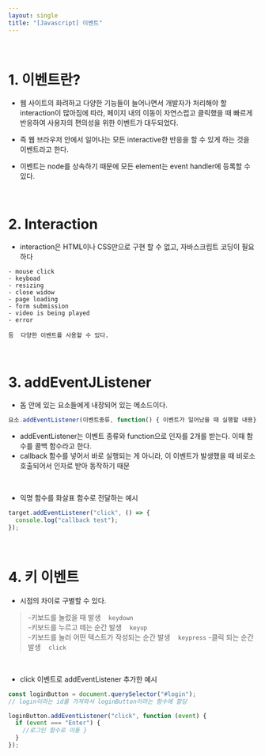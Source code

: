 ```yaml
---
layout: single
title: "[Javascript] 이벤트"
---
```


<br>

# 1. 이벤트란?

- 웹 사이트의 화려하고 다양한 기능들이 늘어나면서 개발자가 처리해야 할 interaction이 많아짐에 따라, 페이지 내의 이동이 자연스럽고 클릭했을 때 빠르게 반응하여 사용자의 편의성을 위한 이벤트가 대두되었다.

- 즉 웹 브라우저 안에서 일어나는 모든 interactive한 반응을 할 수 있게 하는 것을 이벤트라고 한다.

- 이벤트는 node를 상속하기 때문에 모든 element는 event handler에 등록할 수 있다.

<br>

# 2. Interaction

- interaction은 HTML이나 CSS만으로 구현 할 수 없고, 자바스크립트 코딩이 필요하다

```
- mouse click
- keyboad
- resizing
- close widow
- page loading
- form submission
- video is being played
- error

등  다양한 이벤트를 사용할 수 있다.
```

<br>

# 3. addEventJListener

- 돔 안에 있는 요소들에게 내장되어 있는 메소드이다.

```jsx
요소.addEventListener(이벤트종류, function() { 이벤트가 일어났을 때 실행할 내용});

```

- addEventListener는 이벤트 종류와 function으로 인자를 2개를 받는다. 이때 함수를 콜백 함수라고 한다.
- callback 함수를 넣어서 바로 실행되는 게 아니라, 이 이벤트가 발생했을 때 비로소 호출되어서 인자로 받아 동작하기 때문

<br>

- 익명 함수를 화살표 함수로 전달하는 예시

```jsx
target.addEventListener("click", () => {
  console.log("callback test");
});
```

<br>

# 4. 키 이벤트

- 시점의 차이로 구별할 수 있다.

> -키보드를 눌렀을 때 발생 &nbsp;&nbsp; `keydown`  
> -키보드를 누르고 떼는 순간 발생 &nbsp;&nbsp; `keyup`  
> -키보드를 눌러 어떤 텍스트가 작성되는 순간 발생 &nbsp;&nbsp; `keypress` -클릭 되는 순간 발생 &nbsp;&nbsp; `click`

<br>

- click 이벤트로 addEventListener 추가한 예시

```jsx
const loginButton = document.querySelector("#login");
// login이라는 id를 가져와서 loginButton이라는 함수에 할당

loginButton.addEventListener("click", function (event) {
  if (event === "Enter") {
    //로그인 함수로 이동 }
  }
});
```
